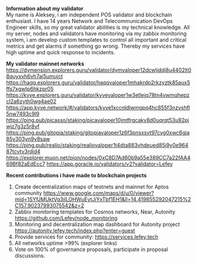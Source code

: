**Information about my validator**<br>
My name is Aleksey, i am independent POS validator and blockchain enthusiast. I have 14 years Network and Telecommunication DevOps Engineer skills, so my great validator abilities is my technical knowledge. All my server, nodes and validators have monitoring via my zabbix monitoring system, i am develop custom templates to control all important and critical metrics and get alarms if something go wrong. Thereby my services have high uptime and quick response to incidents.

**My validator mainnet networks**<br>
https://dymension.explorers.guru/validator/dymvaloper12dcwljddj8u4402lt08quyxvh6vh7aj5umujct
https://haqq.explorers.guru/validator/haqqvaloper1mhakrdp2rkzyztk85aux5ffs7xgwtp6hkzpr05
https://kyve.explorers.guru/validator/kyvevaloper1w3etlejq78tn4vwmqhepzcl2a6zyth0wg4ae02
https://app.kyve.network/#/validators/kyve1xccnldlwmgpq4hc855f3nzvshfl5nw7493c9l9
https://ping.pub/picasso/staking/picavaloper10jmtfrgcaky8d0uqrqt53u92pjwjz7g3z5r8vf
https://ping.pub/gitopia/staking/gitopiavaloper1z6f3pnsxsvt97cvg0xwc6gja85y303yn9y8saw
https://ping.pub/realio/staking/realiovaloper1t4dta883vhdeued85j9y0e96487tcvtv3rdjd4
https://explorer.muon.net/pion/nodes/0xC8D7Ad60b9a55e389CC7a22fAA469Bf82aEdEcc7
https://app.goracle.io/validators/v2?validator=Lefey

**Recent contributions i have made to blockchain projects**<br>

1. Create decentralization maps of testnets and mainnet for Aptos community https://www.google.com/maps/d/u/0/viewer?mid=1SYfJMUktVq3ilLOHWuEytJiYxTbf1EH1&ll=14.419855292047215%2C157.90237993075542&z=2
2. Zabbix monitoring templates for Cosmos networks, Near, Autonity https://github.com/Lefey/node_monitoring
3. Monitoring and decentralization map dashboard for Autonity project https://autonity.lefey.tech/index.php?enter=guest
4. Provide services for community: https://services.lefey.tech
5. All networks uptime >99% (explorer links)
6. Vote on 100% of governance proposals, participate in proposal discussions.
